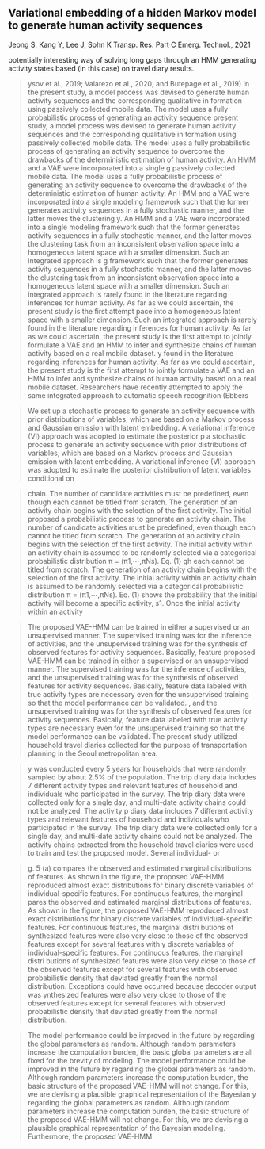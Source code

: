 ## Variational embedding of a hidden Markov model to generate human activity sequences

Jeong S, Kang Y, Lee J, Sohn K
Transp. Res. Part C Emerg. Technol., 2021




potentially interesting way of solving long gaps through an HMM generating activity states based (in this case) on travel diary results.




> ysov et al., 2019; Valarezo et al., 2020; and Butepage et al., 2019) In the present study, a model process was devised to generate human activity sequences and the corresponding qualitative in­ formation using passively collected mobile data. The model uses a fully probabilistic process of generating an activity sequence present study, a model process was devised to generate human activity sequences and the corresponding qualitative in­ formation using passively collected mobile data. The model uses a fully probabilistic process of generating an activity sequence to overcome the drawbacks of the deterministic estimation of human activity. An HMM and a VAE were incorporated into a single g passively collected mobile data. The model uses a fully probabilistic process of generating an activity sequence to overcome the drawbacks of the deterministic estimation of human activity. An HMM and a VAE were incorporated into a single modeling framework such that the former generates activity sequences in a fully stochastic manner, and the latter moves the clustering y. An HMM and a VAE were incorporated into a single modeling framework such that the former generates activity sequences in a fully stochastic manner, and the latter moves the clustering task from an inconsistent observation space into a homogeneous latent space with a smaller dimension. Such an integrated approach is g framework such that the former generates activity sequences in a fully stochastic manner, and the latter moves the clustering task from an inconsistent observation space into a homogeneous latent space with a smaller dimension. Such an integrated approach is rarely found in the literature regarding inferences for human activity. As far as we could ascertain, the present study is the first attempt pace into a homogeneous latent space with a smaller dimension. Such an integrated approach is rarely found in the literature regarding inferences for human activity. As far as we could ascertain, the present study is the first attempt to jointly formulate a VAE and an HMM to infer and synthesize chains of human activity based on a real mobile dataset. y found in the literature regarding inferences for human activity. As far as we could ascertain, the present study is the first attempt to jointly formulate a VAE and an HMM to infer and synthesize chains of human activity based on a real mobile dataset. Researchers have recently attempted to apply the same integrated approach to automatic speech recognition (Ebbers 




> We set up a stochastic process to generate an activity sequence with prior distributions of variables, which are based on a Markov process and Gaussian emission with latent embedding. A variational inference (VI) approach was adopted to estimate the posterior p a stochastic process to generate an activity sequence with prior distributions of variables, which are based on a Markov process and Gaussian emission with latent embedding. A variational inference (VI) approach was adopted to estimate the posterior distribution of latent variables conditional on 




> chain. The number of candidate activities must be predefined, even though each cannot be titled from scratch. The generation of an activity chain begins with the selection of the first activity. The initial proposed a probabilistic process to generate an activity chain. The number of candidate activities must be predefined, even though each cannot be titled from scratch. The generation of an activity chain begins with the selection of the first activity. The initial activity within an activity chain is assumed to be randomly selected via a categorical probabilistic distribution π = (π1,⋯,πNs). Eq. (1) gh each cannot be titled from scratch. The generation of an activity chain begins with the selection of the first activity. The initial activity within an activity chain is assumed to be randomly selected via a categorical probabilistic distribution π = (π1,⋯,πNs). Eq. (1) shows the probability that the initial activity will become a specific activity, s1. Once the initial activity within an activity 




> The proposed VAE-HMM can be trained in either a supervised or an unsupervised manner. The supervised training was for the inference of activities, and the unsupervised training was for the synthesis of observed features for activity sequences. Basically, feature proposed VAE-HMM can be trained in either a supervised or an unsupervised manner. The supervised training was for the inference of activities, and the unsupervised training was for the synthesis of observed features for activity sequences. Basically, feature data labeled with true activity types are necessary even for the unsupervised training so that the model performance can be validated. , and the unsupervised training was for the synthesis of observed features for activity sequences. Basically, feature data labeled with true activity types are necessary even for the unsupervised training so that the model performance can be validated. The present study utilized household travel diaries collected for the purpose of transportation planning in the Seoul metropolitan area. 




> y was conducted every 5 years for households that were randomly sampled by about 2.5% of the population. The trip diary data includes 7 different activity types and relevant features of household and individuals who participated in the survey. The trip diary data were collected only for a single day, and multi-date activity chains could not be analyzed. The activity p diary data includes 7 different activity types and relevant features of household and individuals who participated in the survey. The trip diary data were collected only for a single day, and multi-date activity chains could not be analyzed. The activity chains extracted from the household travel diaries were used to train and test the proposed model. Several individual- or 




> g. 5 (a) compares the observed and estimated marginal distributions of features. As shown in the figure, the proposed VAE-HMM reproduced almost exact distributions for binary discrete variables of individual-specific features. For continuous features, the marginal pares the observed and estimated marginal distributions of features. As shown in the figure, the proposed VAE-HMM reproduced almost exact distributions for binary discrete variables of individual-specific features. For continuous features, the marginal distri­ butions of synthesized features were also very close to those of the observed features except for several features with y discrete variables of individual-specific features. For continuous features, the marginal distri­ butions of synthesized features were also very close to those of the observed features except for several features with observed probabilistic density that deviated greatly from the normal distribution. Exceptions could have occurred because decoder output was ynthesized features were also very close to those of the observed features except for several features with observed probabilistic density that deviated greatly from the normal distribution. 




> The model performance could be improved in the future by regarding the global parameters as random. Although random parameters increase the computation burden, the basic global parameters are all fixed for the brevity of modeling. The model performance could be improved in the future by regarding the global parameters as random. Although random parameters increase the computation burden, the basic structure of the proposed VAE-HMM will not change. For this, we are devising a plausible graphical representation of the Bayesian y regarding the global parameters as random. Although random parameters increase the computation burden, the basic structure of the proposed VAE-HMM will not change. For this, we are devising a plausible graphical representation of the Bayesian modeling. Furthermore, the proposed VAE-HMM 




